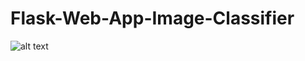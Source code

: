 # Flask-Web-App-Image-Classifier

![alt text](https://github.com/jaideepmurkute/Flask-Web-App-Image-Classifier/blob/main/flask_img_1.jpg?raw=true)
